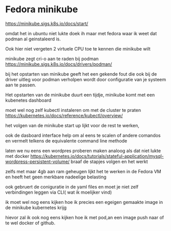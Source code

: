 # Fedora minikube

https://minikube.sigs.k8s.io/docs/start/

omdat het in ubuntu niet lukte doek ih maar met fedora waar ik weet dat podman al geinstaleerd is.

Ook hier niet vergeten 2 virtuele CPU toe te kennen die minikube wilt

minikube zegt cri-o aan te raden bij podman https://minikube.sigs.k8s.io/docs/drivers/podman/

bij het opstarten van minikube geeft het een gekende fout die ook bij de driver uitleg voor podman verholpen wordt door configuratie van je systeem aan te passen.

Het opstarten van de minikube duurt een tijdje,  minikube komt met een kubenetes dashboard

moet  wel nog zelf kubectl instaleren om met de cluster te praten https://kubernetes.io/docs/reference/kubectl/overview/

het volgen van de minikube start up lijkt voor de rest te werken,

ook de dasboard interface help om al eens te scalen of andere comandos en vermelt telkens de equivalente command line methode


laten we nu eens een wordpres proberen maken analoog als dat niet lukte met docker
https://kubernetes.io/docs/tutorials/stateful-application/mysql-wordpress-persistent-volume/
braaf de stapjes volgen en het werkt

zelfs met maar 4gb aan ram geheugen lijkt het te werken in de Fedora VM en heeft het geen merkbare nadeelige belasting

ook gebruert de coniguratie in de yaml files en moet je niet zelf verbindingen leggen via CLI( wat ik moelijker vind)

ik moet wel nog eens kijken hoe ik precies een egeigen gemaakte image in de minikube kubernetes krijg

hievor zal ik ook nog eens kijken hoe ik met pod,an een image push naar of te wel docker of github.
